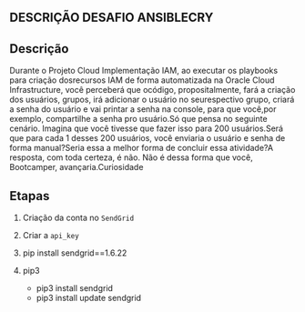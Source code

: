 ## DESCRIÇÃO DESAFIO ANSIBLECRY

## Descrição 
Durante o Projeto Cloud Implementação IAM, ao executar os playbooks para criação dosrecursos IAM de forma automatizada na Oracle Cloud Infrastructure, você perceberá que ocódigo, propositalmente, fará a criação dos usuários, grupos, irá adicionar o usuário no seurespectivo grupo, criará a senha do usuário e vai printar a senha na console, para que você,por exemplo, compartilhe a senha pro usuário.Só que pensa no seguinte cenário. Imagina que você tivesse que fazer isso para 200 usuários.Será que para cada 1 desses 200 usuários, você enviaria o usuário e senha de forma manual?Seria essa a melhor forma de concluir essa atividade?A resposta, com toda certeza, é não. Não é dessa forma que você, Bootcamper, avançaria.Curiosidade


## Etapas

1. Criação da conta no `SendGrid`

2. Criar a `api_key`

3. pip install sendgrid==1.6.22

4. pip3
   - pip3 install sendgrid
   - pip3 install update sendgrid


